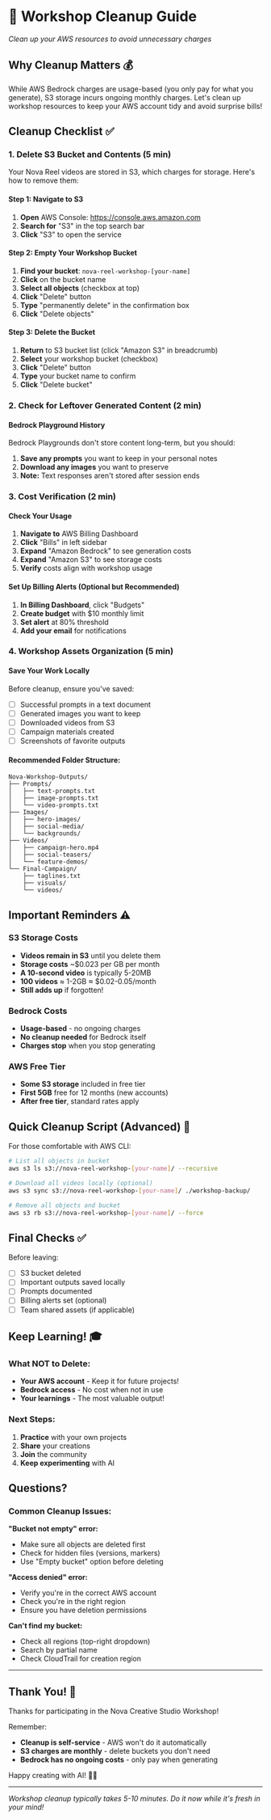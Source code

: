 # 🧹 Workshop Cleanup Guide
*Clean up your AWS resources to avoid unnecessary charges*

## Why Cleanup Matters 💰

While AWS Bedrock charges are usage-based (you only pay for what you generate), S3 storage incurs ongoing monthly charges. Let's clean up workshop resources to keep your AWS account tidy and avoid surprise bills!

## Cleanup Checklist ✅

### 1. Delete S3 Bucket and Contents (5 min)

Your Nova Reel videos are stored in S3, which charges for storage. Here's how to remove them:

#### Step 1: Navigate to S3
1. **Open** AWS Console: https://console.aws.amazon.com
2. **Search for** "S3" in the top search bar
3. **Click** "S3" to open the service

#### Step 2: Empty Your Workshop Bucket
1. **Find your bucket**: `nova-reel-workshop-[your-name]`
2. **Click** on the bucket name
3. **Select all objects** (checkbox at top)
4. **Click** "Delete" button
5. **Type** "permanently delete" in the confirmation box
6. **Click** "Delete objects"

#### Step 3: Delete the Bucket
1. **Return** to S3 bucket list (click "Amazon S3" in breadcrumb)
2. **Select** your workshop bucket (checkbox)
3. **Click** "Delete" button
4. **Type** your bucket name to confirm
5. **Click** "Delete bucket"

### 2. Check for Leftover Generated Content (2 min)

#### Bedrock Playground History
Bedrock Playgrounds don't store content long-term, but you should:
1. **Save any prompts** you want to keep in your personal notes
2. **Download any images** you want to preserve
3. **Note:** Text responses aren't stored after session ends

### 3. Cost Verification (2 min)

#### Check Your Usage
1. **Navigate to** AWS Billing Dashboard
2. **Click** "Bills" in left sidebar
3. **Expand** "Amazon Bedrock" to see generation costs
4. **Expand** "Amazon S3" to see storage costs
5. **Verify** costs align with workshop usage

#### Set Up Billing Alerts (Optional but Recommended)
1. **In Billing Dashboard**, click "Budgets"
2. **Create budget** with $10 monthly limit
3. **Set alert** at 80% threshold
4. **Add your email** for notifications

### 4. Workshop Assets Organization (5 min)

#### Save Your Work Locally
Before cleanup, ensure you've saved:
- [ ] Successful prompts in a text document
- [ ] Generated images you want to keep
- [ ] Downloaded videos from S3
- [ ] Campaign materials created
- [ ] Screenshots of favorite outputs

#### Recommended Folder Structure:
```
Nova-Workshop-Outputs/
├── Prompts/
│   ├── text-prompts.txt
│   ├── image-prompts.txt
│   └── video-prompts.txt
├── Images/
│   ├── hero-images/
│   ├── social-media/
│   └── backgrounds/
├── Videos/
│   ├── campaign-hero.mp4
│   ├── social-teasers/
│   └── feature-demos/
└── Final-Campaign/
    ├── taglines.txt
    ├── visuals/
    └── videos/
```

## Important Reminders ⚠️

### S3 Storage Costs
- **Videos remain in S3** until you delete them
- **Storage costs** ~$0.023 per GB per month
- **A 10-second video** is typically 5-20MB
- **100 videos** ≈ 1-2GB ≈ $0.02-0.05/month
- **Still adds up** if forgotten!

### Bedrock Costs
- **Usage-based** - no ongoing charges
- **No cleanup needed** for Bedrock itself
- **Charges stop** when you stop generating

### AWS Free Tier
- **Some S3 storage** included in free tier
- **First 5GB** free for 12 months (new accounts)
- **After free tier**, standard rates apply

## Quick Cleanup Script (Advanced) 🚀

For those comfortable with AWS CLI:

```bash
# List all objects in bucket
aws s3 ls s3://nova-reel-workshop-[your-name]/ --recursive

# Download all videos locally (optional)
aws s3 sync s3://nova-reel-workshop-[your-name]/ ./workshop-backup/

# Remove all objects and bucket
aws s3 rb s3://nova-reel-workshop-[your-name]/ --force
```

## Final Checks ✅

Before leaving:
- [ ] S3 bucket deleted
- [ ] Important outputs saved locally
- [ ] Prompts documented
- [ ] Billing alerts set (optional)
- [ ] Team shared assets (if applicable)

## Keep Learning! 🎓

### What NOT to Delete:
- **Your AWS account** - Keep it for future projects!
- **Bedrock access** - No cost when not in use
- **Your learnings** - The most valuable output!

### Next Steps:
1. **Practice** with your own projects
2. **Share** your creations
3. **Join** the community
4. **Keep experimenting** with AI

## Questions? 

### Common Cleanup Issues:

**"Bucket not empty" error:**
- Make sure all objects are deleted first
- Check for hidden files (versions, markers)
- Use "Empty bucket" option before deleting

**"Access denied" error:**
- Verify you're in the correct AWS account
- Check you're in the right region
- Ensure you have deletion permissions

**Can't find my bucket:**
- Check all regions (top-right dropdown)
- Search by partial name
- Check CloudTrail for creation region

---

## Thank You! 🙏

Thanks for participating in the Nova Creative Studio Workshop! 

Remember:
- **Cleanup is self-service** - AWS won't do it automatically
- **S3 charges are monthly** - delete buckets you don't need
- **Bedrock has no ongoing costs** - only pay when generating

Happy creating with AI! 🎨🚀

---

*Workshop cleanup typically takes 5-10 minutes. Do it now while it's fresh in your mind!*